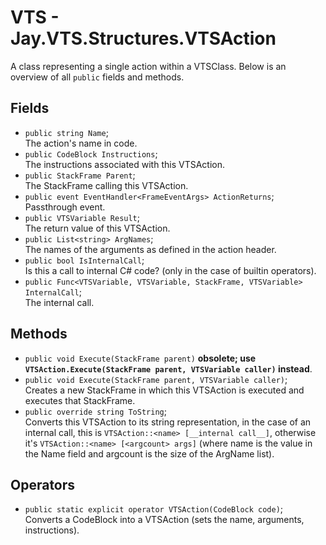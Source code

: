 # VTS - Jay.VTS.Structures.VTSAction
A class representing a single action within a VTSClass. Below is an overview of all ``public`` fields and methods.

## Fields
 - ``public string Name``;  
 The action's name in code.
 - ``public CodeBlock Instructions``;  
 The instructions associated with this VTSAction.
 - ``public StackFrame Parent``;  
 The StackFrame calling this VTSAction.
 - ``public event EventHandler<FrameEventArgs> ActionReturns``;  
 Passthrough event.
 - ``public VTSVariable Result``;  
 The return value of this VTSAction.
 - ``public List<string> ArgNames``;  
 The names of the arguments as defined in the action header.
 - ``public bool IsInternalCall``;  
 Is this a call to internal C# code? (only in the case of builtin operators).
 - ``public Func<VTSVariable, VTSVariable, StackFrame, VTSVariable> InternalCall``;  
 The internal call.

## Methods
 - ``public void Execute(StackFrame parent)`` **obsolete; use ``VTSAction.Execute(StackFrame parent, VTSVariable caller)`` instead**.
 - ``public void Execute(StackFrame parent, VTSVariable caller)``;  
 Creates a new StackFrame in which this VTSAction is executed and executes that StackFrame.
 - ``public override string ToString``;  
 Converts this VTSAction to its string representation, in the case of an internal call, this is ``VTSAction::<name> [__internal call__]``, otherwise it's ``VTSAction::<name> [<argcount> args]`` (where name is the value in the Name field and argcount is the size of the ArgName list).

## Operators
 - ``public static explicit operator VTSAction(CodeBlock code)``;  
 Converts a CodeBlock into a VTSAction (sets the name, arguments, instructions).

